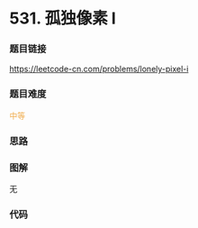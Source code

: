 # 531. 孤独像素 I

### 题目链接

https://leetcode-cn.com/problems/lonely-pixel-i

### 题目难度

<font color=#F0AD4E>中等</font>

### 思路



### 图解

无

### 代码

```python
```